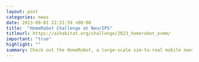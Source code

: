 ```yaml
---
layout: post
categories: news
date: 2023-09-01 22:21:59 +00:00
title:  "HomeRobot Challenge at NeurIPS"
titleurl: https://aihabitat.org/challenge/2023_homerobot_ovmm/
important: "true"
highlight: ""
summary: Check out the HomeRobot, a large-scale sim-to-real mobile manipulation challenge at <a href="https://twitter.com/NeurIPSConf?ref_src=twsrc%5Etfw">@NeurIPSConf</a> 2023! More details about the challenge <a href="https://twitter.com/viddivj/status/1671577895360425984?ref_src=twsrc%5Etfw">here</a>. You can submit to EvalAI <a href="https://eval.ai/web/challenges/challenge-page/2100/overview">here</a>. Our <a href="https://openreview.net/forum?id=b-cto-fetlz">paper</a> (accepted at CoRL 2023) shows RL and heuristic policies for sim to real transfer and identifies the challenges in the domain. <blockquote class="twitter-tweet" data-theme="light"><p lang="en" dir="ltr">Check out Home Robot Challenge <a href="https://twitter.com/NeurIPSConf?ref_src=twsrc%5Etfw">@NeurIPSConf</a> 2023! Let’s build robot policies for rearranging homes :) <a href="https://t.co/TA6WwceyQc">https://t.co/TA6WwceyQc</a></p>&mdash; Vidhi Jain (@viddivj) <a href="https://twitter.com/viddivj/status/1671577895360425984?ref_src=twsrc%5Etfw">June 21, 2023</a></blockquote> <script async src="https://platform.twitter.com/widgets.js" charset="utf-8"></script>
---
```

